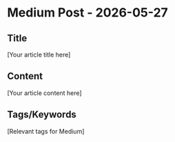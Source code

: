 # Medium Post - 2026-05-27

## Title
[Your article title here]

## Content
[Your article content here]

## Tags/Keywords
[Relevant tags for Medium]

